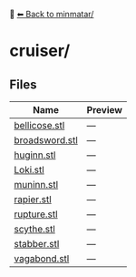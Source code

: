 📁 [⬅ Back to minmatar/](../README.md)

# cruiser/

## Files

| Name | Preview |
|------|---------|
| [bellicose.stl](./bellicose.stl) | — |
| [broadsword.stl](./broadsword.stl) | — |
| [huginn.stl](./huginn.stl) | — |
| [Loki.stl](./Loki.stl) | — |
| [muninn.stl](./muninn.stl) | — |
| [rapier.stl](./rapier.stl) | — |
| [rupture.stl](./rupture.stl) | — |
| [scythe.stl](./scythe.stl) | — |
| [stabber.stl](./stabber.stl) | — |
| [vagabond.stl](./vagabond.stl) | — |